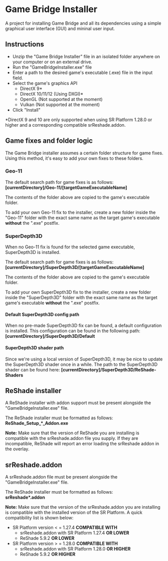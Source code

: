 # Game Bridge Installer
A project for installing Game Bridge and all its dependencies using a simple graphical user interface (GUI) and mininal user input.

## Instructions
* Unzip the "Game Bridge Installer" file in an isolated folder anywhere on your computer or on an external drive.
* Run the "GameBridgeInstaller.exe" file
* Enter a path to the desired game's executable (.exe) file in the input field.
* Select the game's graphics API
    * DirectX 9*
    * DirectX 10/11/12 (Using DXGI)*
    * OpenGL (Not supported at the moment)
    * Vulkan (Not supported at the moment)
* Click "Install"


*DirectX 9 and 10 are only supported when using SR Platform 1.28.0 or higher and a corresponding compatible srReshade.addon.

## Game fixes and folder logic
The Game Bridge installer assumes a certain folder structure for game fixes. Using this method, it's easy to add your own fixes to these folders.

### Geo-11
The default search path for game fixes is as follows:<br/>
**[currentDirectory]/Geo-11/[targetGameExecutableName]**

The contents of the folder above are copied to the game's executable folder.

To add your own Geo-11 fix to the installer, create a new folder inside the "Geo-11" folder with the exact same name as the target game's executable **without** the ".exe" postfix.

### SuperDepth3D
When no Geo-11 fix is found for the selected game executable, SuperDepth3D is installed.

The default search path for game fixes is as follows:<br/>
**[currentDirectory]/SuperDepth3D/[targetGameExecutableName]**

The contents of the folder above are copied to the game's executable folder.

To add your own SuperDepth3D fix to the installer, create a new folder inside the "SuperDepth3D" folder with the exact same name as the target game's executable **without** the ".exe" postfix.

#### Default SuperDepth3D config path
When no pre-made SuperDepth3D fix can be found, a default configuration is installed. This configuration can be found in the following path:<br/>
**[currentDirectory]/SuperDepth3D/Default**

#### SuperDepth3D shader path
Since we're using a local version of SuperDepth3D, it may be nice to update the SuperDepth3D shader once in a while. The path to the SuperDepth3D shader can be found here:
**[currentDirectory]/SuperDepth3D/ReShade-Shaders**

## ReShade installer
A ReShade installer with addon support must be present alongside the "GameBridgeInstaller.exe" file.

The ReShade installer must be formatted as follows:<br/>
**ReShade_Setup_*_Addon.exe**

**Note:** Make sure that the version of ReShade you are installing is compatible with the srReshade.addon file you supply. If they are incompatible, ReShade will report an error loading the srReshade addon in the overlay.

## srReshade.addon
A srReshade.addon file must be present alongside the "GameBridgeInstaller.exe" file.

The ReShade installer must be formatted as follows:<br/>
**srReshade\*.addon**

**Note:** Make sure that the version of the srReshade.addon you are installing is compatible with the installed version of the SR Platform. A quick compatibility list is shown below:
* SR Platform version < = 1.27.4 **COMPATIBLE WITH** 
    * srReshade.addon with SR Platform 1.27.4 **OR LOWER**
    * ReShade 5.9.2 **OR LOWER**
* SR Platform version > = 1.28.0 **COMPATIBLE WITH**
    * srReshade.addon with SR Platform 1.28.0 **OR HIGHER**
    * ReShade 5.9.2 **OR HIGHER**

